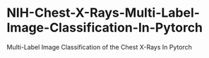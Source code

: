 # NIH-Chest-X-Rays-Multi-Label-Image-Classification-In-Pytorch
Multi-Label Image Classification of the Chest X-Rays In Pytorch
